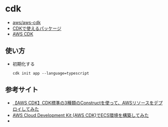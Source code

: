 # cdk
- [aws/aws-cdk](https://github.com/aws/aws-cdk)
- [CDKで使えるパッケージ](https://github.com/aws/aws-cdk/tree/master/packages/%40aws-cdk)
- [AWS CDK](https://docs.aws.amazon.com/cdk/api/latest/)


## 使い方
- 初期化する
  ```
  cdk init app --language=typescript
  ```

## 参考サイト
- [【AWS CDK】CDK標準の3種類のConstructを使って、AWSリソースをデプロイしてみた](https://dev.classmethod.jp/cloud/aws/aws-cdk-construct-explanation/)
- [AWS Cloud Development Kit (AWS CDK)でECS環境を構築してみた](https://dev.classmethod.jp/cloud/aws/aws-cdk-getting-ecs/)
- 